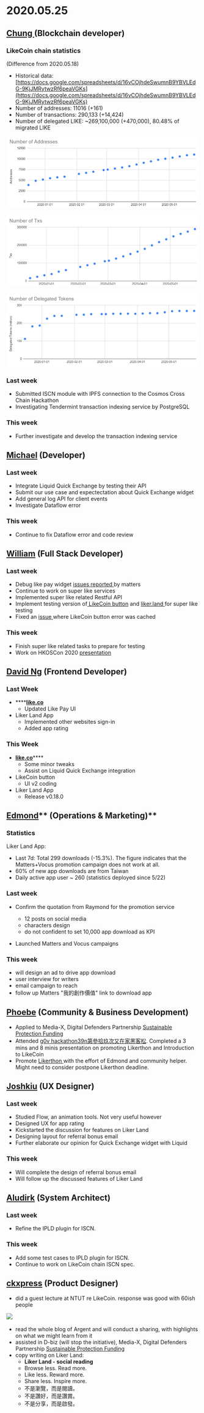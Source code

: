 # 2020.05.25



## [Chung ](https://like.co/chungwu)(Blockchain developer)

### LikeCoin chain statistics

(Difference from 2020.05.18)

* Historical data: [https://docs.google.com/spreadsheets/d/16vCOjhdeSwumnB9YBVLEdG-9KjJMRytwzRf6peaVGKs](https://docs.google.com/spreadsheets/d/16vCOjhdeSwumnB9YBVLEdG-9KjJMRytwzRf6peaVGKs)
* Number of addresses: 11016 (+161)
* Number of transactions: 290,133 (+14,424)
* Number of delegated LIKE: \~269,100,000 (+470,000), 80.48% of migrated LIKE

![](<../../../.gitbook/assets/image (42).png>)

![](<../../../.gitbook/assets/image (43).png>)

![](<../../../.gitbook/assets/image (41).png>)

### Last week

* Submitted ISCN module with IPFS connection to the Cosmos Cross Chain Hackathon
* Investigating Tendermint transaction indexing service by PostgreSQL

### This week

* Further investigate and develop the transaction indexing service

## [Michael](httsp://like.co/michaelcheung) (Developer)

### Last week

* Integrate Liquid Quick Exchange by testing their API
* Submit our use case and expectectation about Quick Exchange widget
* Add general log API for client events
* Investigate Dataflow error

### This week

* Continue to fix Dataflow error and code review

## [William](https://like.co/williamchong007) (Full Stack Developer)

### Last week

* Debug like pay widget [issues ](https://github.com/likecoin/like-co/pull/1428)[reported ](https://github.com/likecoin/likecoin-api-public/pull/147)by matters
* Continue to work on super like services
* Implemented super like related Restful API
* Implement testing version of[ LikeCoin button](https://github.com/likecoin/likecoin-button/pull/263) and [liker.land ](https://github.com/likecoin/liker-land/pull/257)for super like testing
* Fixed an [issue ](https://github.com/likecoin/likecoin-button/pull/260)where LikeCoin button error was cached

### This week

* Finish super like related tasks to prepare for testing
* Work on HKOSCon 2020 [presentation](https://hkoscon.org/2020/topics/open-default-trying-run-startup-open-source-culture-mind)

## [David Ng](https://github.com/nwingt) (Frontend Developer)

### Last Week

* ****[**like.co**](https://like.co)
  * Updated Like Pay UI
* Liker Land App
  * Implemented other websites sign-in
  * Added app rating

### This Week

* [**like.co**](https://like.co)****
  * Some minor tweaks
  * Assist on Liquid Quick Exchange integration
* LikeCoin button
  * UI v2 coding
* Liker Land App
  * Release v0.18.0

## [E**dmond**](https://like.co/edmondyu)** (Operations & Marketing)**

### **Statistics**

Liker Land App:

* Last 7d: Total 299 downloads (-15.3%).  The figure indicates that the Matters+Vocus promotion campaign does not work at all. 
* 60% of new app downloads are from Taiwan
* Daily active app user \~ 260 (statistics deployed since 5/22)

### **Last week**

*   Confirm the quotation from Raymond for the promotion service

    * 12 posts on social media
    * characters design
    * do not confident to set 10,000 app download as KPI


* Launched Matters and Vocus campaigns

### This week

* will design an ad to drive app download
* user interview for writers
* email campaign to reach
* follow up Matters "我的創作價值" link to download app

## [Phoebe](https://like.co/phoebe_fb) (Community & Business Development) <a href="fbf6" id="fbf6"></a>

* Applied to Media-X, Digital Defenders Partnership [Sustainable Protection Funding](https://www.digitaldefenders.org/funding/sustainable-protection-funding/)
* Attended [g0v hackathon39n第參拾玖次又在家黑客松](https://docs.google.com/spreadsheets/d/1FZag4UTdaVUfdjBiVACRceoWhqTTGrW-fTHok_cYgkI/edit?pli=1#gid=1). Completed a 3 mins and 8 minis presentation on promoting Likerthon and Introduction to LikeCoin 
* Promote [Likerthon ](https://github.com/likecoin/likerthon)with the effort of Edmond and community helper. Might need to consider postpone Likerthon deadline.

## [Joshkiu](https://like.co/joshkiu) (UX Designer)

### Last week

* Studied Flow, an animation tools. Not very useful however
* Designed UX for app rating
* Kickstarted the discussion for features on Liker Land
* Designing layout for referral bonus email
* Further elaborate our opinion for Quick Exchange widget with Liquid

### This week

* Will complete the design of referral bonus email
* Will follow up the discussed features of Liker Land

## [Aludirk](https://like.co/aludirk) (System Architect) <a href="fbf6" id="fbf6"></a>

### Last week

* Refine the IPLD plugin for ISCN.

### This week

* Add some test cases to IPLD plugin for ISCN.
* Continue to work on LikeCoin chain ISCN spec.

## [ckxpress](https://like.co/ckxpress) (Product Designer) <a href="fbf6" id="fbf6"></a>

* did a guest lecture at NTUT re LikeCoin. response was good with 60ish people

![](../../../.gitbook/assets/99295070\_1889167207884846\_2634685513784623104\_n-1-edited.png)

* read the whole blog of Argent and will conduct a sharing, with highlights on what we might learn from it
* assisted in D-biz (will stop the initiative), Media-X, Digital Defenders Partnership [Sustainable Protection Funding](https://www.digitaldefenders.org/funding/sustainable-protection-funding/)
* copy writing on Liker Land:
  * **Liker Land - social reading**
  * Browse less. Read more.
  * Like less. Reward more.
  * Share less. Inspire more.
  * 不是瀏覽，而是閱讀。
  * 不是讚好，而是讚賞。
  * 不是分享，而是啟發。
